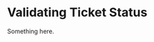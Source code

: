 [title]: # (Validating Ticket Status)
[tags]: # (XXX)
[priority]: # (5741)
# Validating Ticket Status
Something here.
